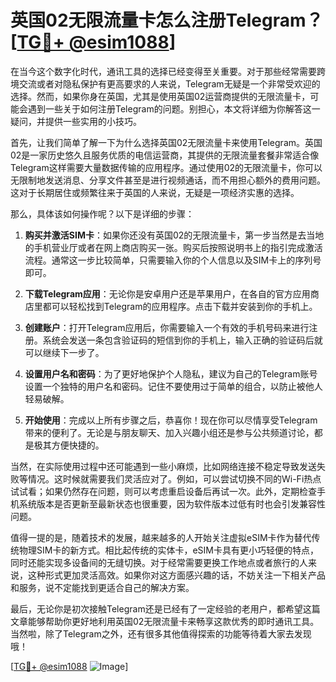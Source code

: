 # 英国02无限流量卡怎么注册Telegram？[[TG💪+ @esim1088](https://t.me/s/esim1088)]

在当今这个数字化时代，通讯工具的选择已经变得至关重要。对于那些经常需要跨境交流或者对隐私保护有更高要求的人来说，Telegram无疑是一个非常受欢迎的选择。然而，如果你身在英国，尤其是使用英国02运营商提供的无限流量卡，可能会遇到一些关于如何注册Telegram的问题。别担心，本文将详细为你解答这一疑问，并提供一些实用的小技巧。

首先，让我们简单了解一下为什么选择英国02无限流量卡来使用Telegram。英国02是一家历史悠久且服务优质的电信运营商，其提供的无限流量套餐非常适合像Telegram这样需要大量数据传输的应用程序。通过使用02的无限流量卡，你可以无限制地发送消息、分享文件甚至是进行视频通话，而不用担心额外的费用问题。这对于长期居住或频繁往来于英国的人来说，无疑是一项经济实惠的选择。

那么，具体该如何操作呢？以下是详细的步骤：

1. **购买并激活SIM卡**：如果你还没有英国02的无限流量卡，第一步当然是去当地的手机营业厅或者在网上商店购买一张。购买后按照说明书上的指引完成激活流程。通常这一步比较简单，只需要输入你的个人信息以及SIM卡上的序列号即可。

2. **下载Telegram应用**：无论你是安卓用户还是苹果用户，在各自的官方应用商店里都可以轻松找到Telegram的应用程序。点击下载并安装到你的手机上。

3. **创建账户**：打开Telegram应用后，你需要输入一个有效的手机号码来进行注册。系统会发送一条包含验证码的短信到你的手机上，输入正确的验证码后就可以继续下一步了。

4. **设置用户名和密码**：为了更好地保护个人隐私，建议为自己的Telegram账号设置一个独特的用户名和密码。记住不要使用过于简单的组合，以防止被他人轻易破解。

5. **开始使用**：完成以上所有步骤之后，恭喜你！现在你可以尽情享受Telegram带来的便利了。无论是与朋友聊天、加入兴趣小组还是参与公共频道讨论，都是极其方便快捷的。

当然，在实际使用过程中还可能遇到一些小麻烦，比如网络连接不稳定导致发送失败等情况。这时候就需要我们灵活应对了。例如，可以尝试切换不同的Wi-Fi热点试试看；如果仍然存在问题，则可以考虑重启设备后再试一次。此外，定期检查手机系统版本是否更新至最新状态也很重要，因为软件版本过低有时也会引发兼容性问题。

值得一提的是，随着技术的发展，越来越多的人开始关注虚拟eSIM卡作为替代传统物理SIM卡的新方式。相比起传统的实体卡，eSIM卡具有更小巧轻便的特点，同时还能实现多设备间的无缝切换。对于经常需要更换工作地点或者旅行的人来说，这种形式更加灵活高效。如果你对这方面感兴趣的话，不妨关注一下相关产品和服务，说不定能找到更适合自己的解决方案。

最后，无论你是初次接触Telegram还是已经有了一定经验的老用户，都希望这篇文章能够帮助你更好地利用英国02无限流量卡来畅享这款优秀的即时通讯工具。当然啦，除了Telegram之外，还有很多其他值得探索的功能等待着大家去发现哦！

[[TG💪+ @esim1088](https://t.me/s/esim1088) ![Image](https://i.postimg.cc/4NQfJmqS/Snipaste-2025-05-13-00-14-12.png)]